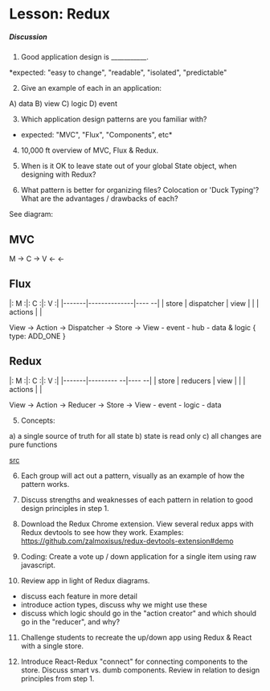 # Lesson: Redux

##### Discussion

1. Good application design is ___________.

*expected: "easy to change", "readable", "isolated", "predictable"

2. Give an example of each in an application:

A) data
B) view
C) logic
D) event

3. Which application design patterns are you familiar with?

* expected: "MVC", "Flux", "Components", etc*

4. 10,000 ft overview of MVC, Flux & Redux.

5. When is it OK to leave state out of your global State object, when designing with Redux?

6. What pattern is better for organizing files? Colocation or 'Duck Typing'? What are the advantages / drawbacks of each?

See diagram:

MVC
------

M    ->   C    ->    V
       <-          <-

Flux
-----

|:  M   :|:       C        :|:   V  :|
|-------|--------------|---- --|
| store | dispatcher | view |
|          | actions       |         |

View  -> Action -> Dispatcher -> Store     ->     View
             - event          - hub        - data & logic
      { type: ADD_ONE }

Redux
-------

|:  M   :|:     C      :|:   V  :|
|-------|--------- --|---- --|
| store | reducers | view |
|          | actions    |         |

View -> Action -> Reducer -> Store -> View
         - event         - logic         - data

5. Concepts:

a) a single source of truth for all state
b) state is read only
c) all changes are pure functions

[src](https://scotch.io/bar-talk/getting-started-with-redux-an-intro)

6. Each group will act out a pattern, visually as an example of how the pattern works.

7. Discuss strengths and weaknesses of each pattern in relation to good design principles in step 1.

8. Download the Redux Chrome extension. View several redux apps with Redux devtools to see how they work. Examples: https://github.com/zalmoxisus/redux-devtools-extension#demo

9. Coding: Create a vote up / down application for a single item using raw javascript.

10. Review app in light of Redux diagrams.
   - discuss each feature in more detail
   - introduce action types, discuss why we might use these
   - discuss which logic should go in the "action creator" and which should go in the "reducer", and why?

11. Challenge students to recreate the up/down app using Redux & React with a single store.

12. Introduce React-Redux "connect" for connecting components to the store. Discuss smart vs. dumb components. Review in relation to design principles from step 1.

